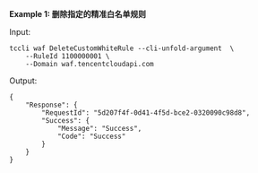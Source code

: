 **Example 1: 删除指定的精准白名单规则**



Input: 

```
tccli waf DeleteCustomWhiteRule --cli-unfold-argument  \
    --RuleId 1100000001 \
    --Domain waf.tencentcloudapi.com
```

Output: 
```
{
    "Response": {
        "RequestId": "5d207f4f-0d41-4f5d-bce2-0320090c98d8",
        "Success": {
            "Message": "Success",
            "Code": "Success"
        }
    }
}
```

